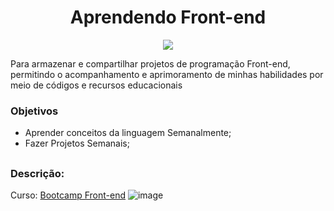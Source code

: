 <div>
  <h1 align="center"> Aprendendo Front-end </h1>
  <p align="center">
    <img loading="lazy" src="http://img.shields.io/static/v1?label=STATUS&message=EM%20DESENVOLVIMENTO&color=GREEN&style=for-the-badge"/>
  </p>
</div>

Para armazenar e compartilhar projetos de programação Front-end, permitindo o acompanhamento e aprimoramento de minhas habilidades por meio de códigos e recursos educacionais

### Objetivos

- Aprender conceitos da linguagem Semanalmente;
- Fazer Projetos Semanais;

##

### Descrição:

Curso: [Bootcamp Front-end](https://www.youtube.com/playlist?list=PL62G310vn6nFIsOCC0H-C2infYgwm8SWW)
![image](https://github.com/JVAS42/aprendendo-front-end/assets/61116930/fc7889d7-4153-4d54-9055-f6b1e174347c)
